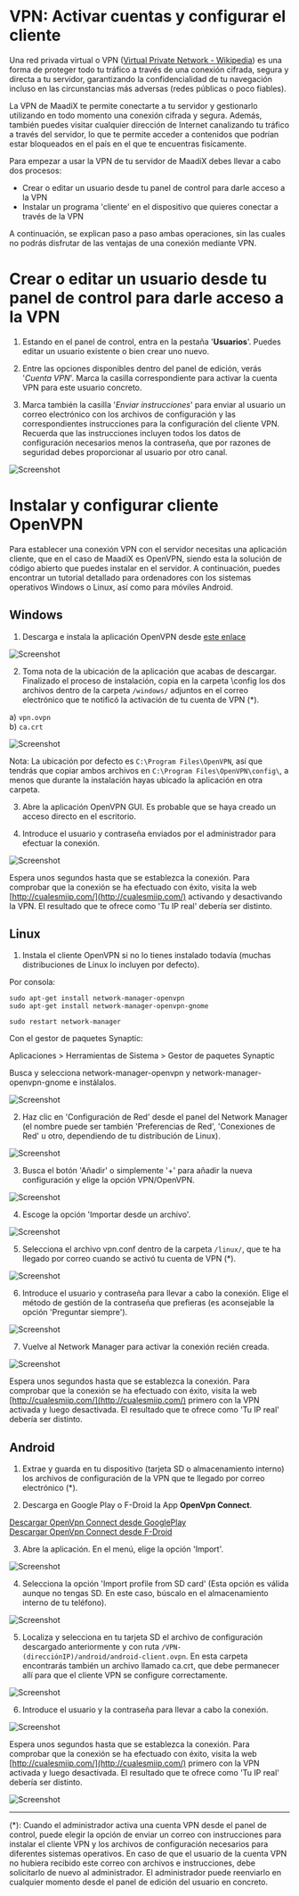 # VPN: Activar cuentas y configurar el cliente

Una red privada virtual o VPN ([Virtual Private Network - Wikipedia](https://es.wikipedia.org/wiki/Red_privada_virtual)) es una forma de proteger todo tu tráfico a través de una conexión cifrada, segura y directa a tu servidor, garantizando la confidencialidad de tu navegación incluso en las circunstancias más adversas (redes públicas o poco fiables).

La VPN de MaadiX te permite conectarte a tu servidor y gestionarlo utilizando en todo momento una conexión cifrada y segura. Además, también puedes visitar cualquier dirección de Internet canalizando tu tráfico a través del servidor, lo que te permite acceder a contenidos que podrían estar bloqueados en el país en el que te encuentras fisícamente.

Para empezar a usar la VPN de tu servidor de MaadiX debes llevar a cabo dos procesos:
* Crear o editar un usuario desde tu panel de control para darle acceso a la VPN
* Instalar un programa 'cliente' en el dispositivo que quieres conectar a través de la VPN

A continuación, se explican paso a paso ambas operaciones, sin las cuales no podrás disfrutar de las ventajas de una conexión mediante VPN.

# Crear o editar un usuario desde tu panel de control para darle acceso a la VPN

1. Estando en el panel de control, entra en la pestaña '**Usuarios**'. Puedes editar un usuario existente o bien crear uno nuevo.  

2. Entre las opciones disponibles dentro del panel de edición, verás '*Cuenta VPN*'. Marca la casilla correspondiente para activar la cuenta VPN para este usuario concreto.

3. Marca también la casilla '*Enviar instrucciones*' para enviar al usuario un correo electrónico con los archivos de configuración y las correspondientes instrucciones para la configuración del cliente VPN. Recuerda que las instrucciones incluyen todos los datos de configuración necesarios menos la contraseña, que por razones de seguridad debes proporcionar al usuario por otro canal.

![Screenshot](img/activar-cuenta-vpn.png)


# Instalar y configurar cliente OpenVPN 

Para establecer una conexión VPN con el servidor necesitas una aplicación cliente, que en el caso de MaadiX es OpenVPN, siendo esta la solución de código abierto que puedes instalar en el servidor. A continuación, puedes encontrar un tutorial detallado para ordenadores con los sistemas operativos Windows o Linux, así como para móviles Android.

## Windows

1. Descarga e instala la aplicación OpenVPN desde [este enlace](https://openvpn.net/index.php/open-source/downloads.html)

![Screenshot](img/windows-vpn/01-vpn-download.png)

2. Toma nota de la ubicación de la aplicación que acabas de descargar. Finalizado el proceso de instalación, copia en la carpeta \config los dos archivos dentro de la carpeta `/windows/` adjuntos en el correo electrónico que te notificó la activación de tu cuenta de VPN (\*). 

a) `vpn.ovpn`    
b) `ca.crt`  

![Screenshot](img/windows-vpn/02-vpn-location.png)

Nota: La ubicación por defecto es `C:\Program Files\OpenVPN`, así que tendrás que copiar ambos archivos en `C:\Program Files\OpenVPN\config\`, a menos que durante la instalación hayas ubicado la aplicación en otra carpeta.

3. Abre la aplicación OpenVPN GUI. Es probable que se haya creado un acceso directo en el escritorio.

4. Introduce el usuario y contraseña enviados por el administrador para efectuar la conexión.

![Screenshot](img/windows-vpn/03-insert-user.png)

Espera unos segundos hasta que se establezca la conexión. Para comprobar que la conexión se ha efectuado con éxito, visita la web [http://cualesmiip.com/](http://cualesmiip.com/) activando y desactivando la VPN. El resultado que te ofrece como 'Tu IP real' debería ser distinto.

## Linux

1. Instala el cliente OpenVPN si no lo tienes instalado todavía (muchas distribuciones de Linux lo incluyen por defecto).   

Por consola:  

    sudo apt-get install network-manager-openvpn  
    sudo apt-get install network-manager-openvpn-gnome  

    sudo restart network-manager

Con el gestor de paquetes Synaptic:

Aplicaciones > Herramientas de Sistema > Gestor de paquetes Synaptic

Busca y selecciona network-manager-openvpn y network-manager-openvpn-gnome e instálalos.

![Screenshot](img/linux-vpn/01-install.png)

2. Haz clic en 'Configuración de Red' desde el panel del Network Manager (el nombre puede ser también 'Preferencias de Red', 'Conexiones de Red' u otro, dependiendo de tu distribución de Linux).

![Screenshot](img/linux-vpn/ubuntu-edit.conn.png)

3. Busca el botón 'Añadir' o simplemente '+' para añadir la nueva configuración y elige la opción VPN/OpenVPN.

![Screenshot](img/linux-vpn/03-add-vpn.png)

4. Escoge la opción 'Importar desde un archivo'.

![Screenshot](img/linux-vpn/03-import-profile.png)

5. Selecciona el archivo vpn.conf dentro de la carpeta `/linux/`, que te ha llegado por correo cuando se activó tu cuenta de VPN (\*).

![Screenshot](img/linux-vpn/04-select-file.png)

6. Introduce el usuario y contraseña para llevar a cabo la conexión. Elige el método de gestión de la contraseña que prefieras (es aconsejable la opción 'Preguntar siempre').

![Screenshot](img/linux-vpn/04-select-file.png) 

7. Vuelve al Network Manager para activar la conexión recién creada.

![Screenshot](img/linux-vpn/07-connected-vpn.png) 

Espera unos segundos hasta que se establezca la conexión. Para comprobar que la conexión se ha efectuado con éxito, visita la web [http://cualesmiip.com/](http://cualesmiip.com/) primero con la VPN activada y luego desactivada. El resultado que te ofrece como 'Tu IP real' debería ser distinto.

## Android

1. Extrae y guarda en tu dispositivo (tarjeta SD o almacenamiento interno) los archivos de configuración de la VPN que te llegado por correo electrónico (\*). 

2. Descarga en Google Play o F-Droid la App **OpenVpn Connect**.

[Descargar OpenVpn Connect desde GooglePlay](https://play.google.com/store/apps/details?id=net.openvpn.openvpn&hl=es)  
[Descargar OpenVpn Connect desde F-Droid](https://f-droid.org/app/de.blinkt.openvpn)  

3. Abre la aplicación. En el menú, elige la opción 'Import'.

![Screenshot](img/android-vpn/01-import.png)

4. Selecciona la opción 'Import profile from SD card' (Esta opción es válida aunque no tengas SD. En este caso, búscalo en el almacenamiento interno de tu teléfono).

![Screenshot](img/android-vpn/02-profile.png)

5. Localiza y selecciona en tu tarjeta SD el archivo de configuración descargado anteriormente y con ruta `/VPN-(direcciónIP)/android/android-client.ovpn`. En esta carpeta encontrarás también un archivo llamado ca.crt, que debe permanecer allí para que el cliente VPN se configure correctamente.

![Screenshot](img/android-vpn/03-choosefile.png)

6. Introduce el usuario y la contraseña para llevar a cabo la conexión.

![Screenshot](img/android-vpn/04-user-password.png)

Espera unos segundos hasta que se establezca la conexión. Para comprobar que la conexión se ha efectuado con éxito, visita la web [http://cualesmiip.com/](http://cualesmiip.com/) primero con la VPN activada y luego desactivada. El resultado que te ofrece como 'Tu IP real' debería ser distinto.

![Screenshot](img/android-vpn/05-connect.png)

-----

(\*): Cuando el administrador activa una cuenta VPN desde el panel de control, puede elegir la opción de enviar un correo con instrucciones para instalar el cliente VPN y los archivos de configuración necesarios para diferentes sistemas operativos. En caso de que el usuario de la cuenta VPN no hubiera recibido este correo con archivos e instrucciones, debe solicitarlo de nuevo al administrador. El administrador puede reenviarlo en cualquier momento desde el panel de edición del usuario en concreto.

